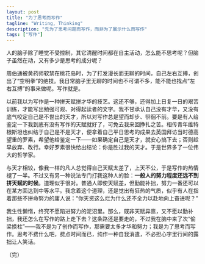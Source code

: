 ```yaml
---
layout: post
title: "为了思考而写作"
tagline: "Writing, Thinking"
description: "先为了思考问题而写作，而非为了展示什么而写作"
tags: ["写作"]
---
```


人的脑子除了睡觉不受控制，其它清醒时间都在自主活动，怎么能不思考呢？但脑子虽然在动，又有多少是思考的成分呢？

周伯通被黄药师软禁在桃花岛时，为了打发漫长而无聊的时间，自己左右互搏，创出了“空明拳”的绝技。我日常脑子里无聊的时间也不可谓不多，能不能也找点“左右互搏”的事来做呢。写作就是。

以前我以为写作是一种拼天赋拼才华的技艺。这还不够，还得加上日复一日的艰苦训练，才能写出勉强可观、对得起读者的文字。我不甘承认自己没有才华，又没有底气咬定自己是不世出的天才，所以对写作总是望而却步、徘徊不前。要是有人给鉴定一下我到底有没有写作的天赋就好了，可免去我来回挣扎之苦。相传青年维特根斯坦也纠结于自己是不是天才，便拿着自己平日思考的成果去英国拜访当时德高望重的罗素，希望他给鉴定一下——如果确定自己是天才，就安心搞下去；否则趁早放弃、改行。幸好罗素很快给出结论：你是胜过我的天才。于是世界多了一位伟大的哲学家。

与天才相较，像我一样的凡人总觉得自己天赋太差了，上天不公，于是写作的热情褪了一半。不过又有另一种说法专门打我这种人的脸：**一般人的努力程度还远不到拼天赋的时候**。道理似乎很对。普通人即使天赋差，但勤能补拙，努力一番还可以在某方面达到中等水平。我念着这个道理，还是觉出有狂热的气质，似乎有人在指着那些不拼命努力的庸人说：“你天资这么烂为什么还不全力以赴地向上奋进呢？”

我生性懒惰，终究不愿陷进努力的泥沼里。那么，既非天赋异禀，又不愿以勤补拙，我还怎么在写作的路上走下去？这条路还是要走的，不过我在脑中来了次“偷梁换柱”——我不是为了创作而写作，那需要太多才华和努力；我是为了思考而写作。思考不费什么吧，费点时间而已，纯作一种自我消遣，不必担心字里行间的露拙让人笑话。

（完）